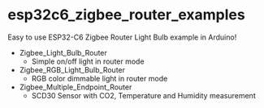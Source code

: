 # esp32c6_zigbee_router_examples
Easy to use ESP32-C6 Zigbee Router Light Bulb example in Arduino!

- Zigbee_Light_Bulb_Router
  - Simple on/off light in router mode
- Zigbee_RGB_Light_Bulb_Router
  - RGB color dimmable light in router mode
- Zigbee_Multiple_Endpoint_Router
  - SCD30 Sensor with CO2, Temperature and Humidity measurement
